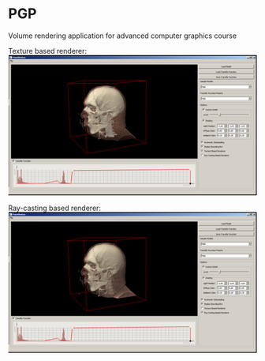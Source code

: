 PGP
===

Volume rendering application for advanced computer graphics course

Texture based renderer:
![Texture-based volume rendering](screenshots/screenshot_texture_based_rendering.png)

Ray-casting based renderer:
![Ray Casting](screenshots/screenshot_raycasting.png)
